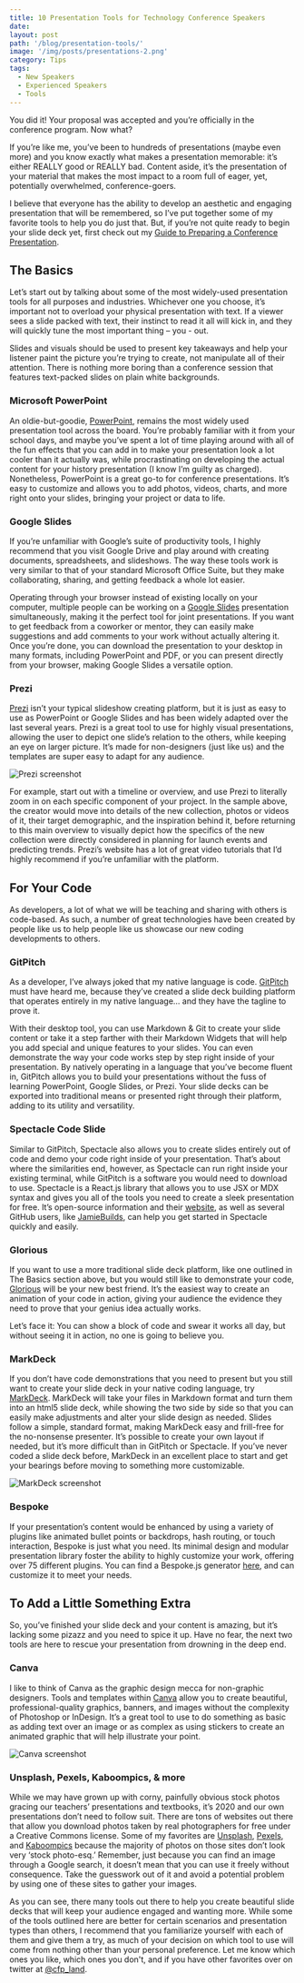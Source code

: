 ```yaml
---
title: 10 Presentation Tools for Technology Conference Speakers
date:
layout: post
path: '/blog/presentation-tools/'
image: '/img/posts/presentations-2.png'
category: Tips
tags:
  - New Speakers
  - Experienced Speakers
  - Tools
---
```


You did it! Your proposal was accepted and you’re officially in the conference program. Now what?

If you’re like me, you’ve been to hundreds of presentations (maybe even more) and you know exactly what makes a presentation memorable: it’s either REALLY good or REALLY bad. Content aside, it’s the presentation of your material that makes the most impact to a room full of eager, yet, potentially overwhelmed, conference-goers.

I believe that everyone has the ability to develop an aesthetic and engaging presentation that will be remembered, so I’ve put together some of my favorite tools to help you do just that. But, if you’re not quite ready to begin your slide deck yet, first check out my [Guide to Preparing a Conference Presentation](https://www.cfpland.com/guides/speaking/presentation/).

## The Basics

Let’s start out by talking about some of the most widely-used presentation tools for all purposes and industries. Whichever one you choose, it’s important not to overload your physical presentation with text. If a viewer sees a slide packed with text, their instinct to read it all will kick in, and they will quickly tune the most important thing – you - out.

Slides and visuals should be used to present key takeaways and help your listener paint the picture you’re trying to create, not manipulate all of their attention. There is nothing more boring than a conference session that features text-packed slides on plain white backgrounds.

### Microsoft PowerPoint

An oldie-but-goodie, [PowerPoint](https://products.office.com/en-us/powerpoint), remains the most widely used presentation tool across the board. You’re probably familiar with it from your school days, and maybe you’ve spent a lot of time playing around with all of the fun effects that you can add in to make your presentation look a lot cooler than it actually was, while procrastinating on developing the actual content for your history presentation (I know I’m guilty as charged). Nonetheless, PowerPoint is a great go-to for conference presentations. It’s easy to customize and allows you to add photos, videos, charts, and more right onto your slides, bringing your project or data to life.

### Google Slides

If you’re unfamiliar with Google’s suite of productivity tools, I highly recommend that you visit Google Drive and play around with creating documents, spreadsheets, and slideshows. The way these tools work is very similar to that of your standard Microsoft Office Suite, but they make collaborating, sharing, and getting feedback a whole lot easier.

Operating through your browser instead of existing locally on your computer, multiple people can be working on a [Google Slides](https://www.google.com/slides/about/) presentation simultaneously, making it the perfect tool for joint presentations. If you want to get feedback from a coworker or mentor, they can easily make suggestions and add comments to your work without actually altering it. Once you’re done, you can download the presentation to your desktop in many formats, including PowerPoint and PDF, or you can present directly from your browser, making Google Slides a versatile option.

### Prezi

[Prezi](https://prezi.com/) isn’t your typical slideshow creating platform, but it is just as easy to use as PowerPoint or Google Slides and has been widely adapted over the last several years. Prezi is a great tool to use for highly visual presentations, allowing the user to depict one slide’s relation to the others, while keeping an eye on larger picture. It’s made for non-designers (just like us) and the templates are super easy to adapt for any audience.

![Prezi screenshot](/img/posts/presentations-2.png)

For example, start out with a timeline or overview, and use Prezi to literally zoom in on each specific component of your project. In the sample above, the creator would move into details of the new collection, photos or videos of it, their target demographic, and the inspiration behind it, before returning to this main overview to visually depict how the specifics of the new collection were directly considered in planning for launch events and predicting trends. Prezi’s website has a lot of great video tutorials that I’d highly recommend if you’re unfamiliar with the platform.

## For Your Code

As developers, a lot of what we will be teaching and sharing with others is code-based. As such, a number of great technologies have been created by people like us to help people like us showcase our new coding developments to others.

### GitPitch

As a developer, I’ve always joked that my native language is code. [GitPitch](https://gitpitch.com/) must have heard me, because they’ve created a slide deck building platform that operates entirely in my native language… and they have the tagline to prove it.

With their desktop tool, you can use Markdown & Git to create your slide content or take it a step farther with their Markdown Widgets that will help you add special and unique features to your slides. You can even demonstrate the way your code works step by step right inside of your presentation. By natively operating in a language that you’ve become fluent in, GitPitch allows you to build your presentations without the fuss of learning PowerPoint, Google Slides, or Prezi. Your slide decks can be exported into traditional means or presented right through their platform, adding to its utility and versatility.

### Spectacle Code Slide

Similar to GitPitch, Spectacle also allows you to create slides entirely out of code and demo your code right inside of your presentation. That’s about where the similarities end, however, as Spectacle can run right inside your existing terminal, while GitPitch is a software you would need to download to use. Spectacle is a React.js library that allows you to use JSX or MDX syntax and gives you all of the tools you need to create a sleek presentation for free. It’s open-source information and their [website](https://formidable.com/open-source/spectacle/), as well as several GitHub users, like [JamieBuilds](https://github.com/jamiebuilds/spectacle-code-slide), can help you get started in Spectacle quickly and easily.

### Glorious

If you want to use a more traditional slide deck platform, like one outlined in The Basics section above, but you would still like to demonstrate your code, [Glorious](https://glorious.codes/demo) will be your new best friend. It’s the easiest way to create an animation of your code in action, giving your audience the evidence they need to prove that your genius idea actually works.

Let’s face it: You can show a block of code and swear it works all day, but without seeing it in action, no one is going to believe you.

### MarkDeck

If you don’t have code demonstrations that you need to present but you still want to create your slide deck in your native coding language, try [MarkDeck](https://arnehilmann.github.io/markdeck/). MarkDeck will take your files in Markdown format and turn them into an html5 slide deck, while showing the two side by side so that you can easily make adjustments and alter your slide design as needed. Slides follow a simple, standard format, making MarkDeck easy and frill-free for the no-nonsense presenter. It’s possible to create your own layout if needed, but it’s more difficult than in GitPitch or Spectacle. If you’ve never coded a slide deck before, MarkDeck in an excellent place to start and get your bearings before moving to something more customizable.

![MarkDeck screenshot](/img/posts/presentations-1.png)

### Bespoke

If your presentation’s content would be enhanced by using a variety of plugins like animated bullet points or backdrops, hash routing, or touch interaction, Bespoke is just what you need. Its minimal design and modular presentation library foster the ability to highly customize your work, offering over 75 different plugins. You can find a Bespoke.js generator [here](https://github.com/bespokejs/bespoke#javascript), and can customize it to meet your needs.

## To Add a Little Something Extra

So, you’ve finished your slide deck and your content is amazing, but it’s lacking some pizazz and you need to spice it up. Have no fear, the next two tools are here to rescue your presentation from drowning in the deep end.

### Canva

I like to think of Canva as the graphic design mecca for non-graphic designers. Tools and templates within [Canva](http://www.canva.com/) allow you to create beautiful, professional-quality graphics, banners, and images without the complexity of Photoshop or InDesign. It’s a great tool to use to do something as basic as adding text over an image or as complex as using stickers to create an animated graphic that will help illustrate your point.

![Canva screenshot](/img/posts/presentations-3.png)

### Unsplash, Pexels, Kaboompics, & more

While we may have grown up with corny, painfully obvious stock photos gracing our teachers’ presentations and textbooks, it’s 2020 and our own presentations don’t need to follow suit. There are tons of websites out there that allow you download photos taken by real photographers for free under a Creative Commons license. Some of my favorites are [Unsplash](http://www.unsplash.com/), [Pexels](http://www.pexels.com/), and [Kaboompics](https://kaboompics.com/) because the majority of photos on those sites don’t look very ‘stock photo-esq.’ Remember, just because you can find an image through a Google search, it doesn’t mean that you can use it freely without consequence. Take the guesswork out of it and avoid a potential problem by using one of these sites to gather your images.

As you can see, there many tools out there to help you create beautiful slide decks that will keep your audience engaged and wanting more. While some of the tools outlined here are better for certain scenarios and presentation types than others, I recommend that you familiarize yourself with each of them and give them a try, as much of your decision on which tool to use will come from nothing other than your personal preference. Let me know which ones you like, which ones you don't, and if you have other favorites over on twitter at [@cfp_land](https://www.twitter.com/cfp_land/).
